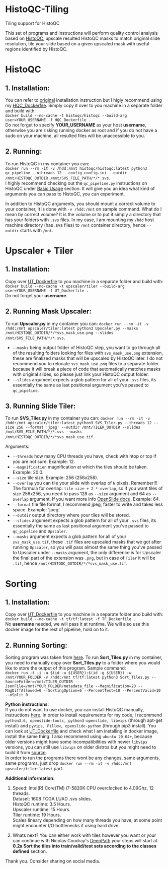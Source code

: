 # HistoQC-Tiling
Tiling support for HistoQC

This set of programs and instructions will perform quality control analysis based on [HistoQC](https://github.com/choosehappy/HistoQC), upscale resulted HistoQC masks to match original slide resolution, tile your slide based on a given upscaled mask with useful regions identified by HistoQC.

# HistoQC
## 1. **Installation**:
You can refer to [original](https://github.com/choosehappy/HistoQC) installation instruction but I higly recommend using my [HQC_Dockerfile](https://github.com/AlexZhurkevich/HistoQC-Tiling/blob/main/HQC_Dockerfile). Simply copy it over to you machine in a separate folder and build with:<br/>
`docker build --no-cache -t histoqc/histoqc --build-arg user=YOUR_USERNAME -f HQC_Dockerfile .`<br/>
Do not forget to specify **YOUR_USERNAME** as your host **username**, otherwise you are risking running docker as root and if you do not have a sudo on your machine, all resulted files will be unaccessible to you.

## 2. **Running**:
To run HistoQC in my container you can:  
`docker run --rm -it -v /hdd:/mnt histoqc/histoqc:latest python3 qc_pipeline --nthreads 12 --config config.ini --outdir /mnt/HISTOQC_OUTDIR /mnt/SVS_FILE_PATH/*/*.svs`.  
I highly recommend checking out the `qc_pipeline.py` instructions on HistoQC under [Basic Usage](https://github.com/choosehappy/HistoQC#basic-usage) section. 
It will give you an idea what kind of arguments you can pass to HistoQC, you can experiment.  

In addition to HistoQC arguments, you should mount a correct volume to your container, it is done with `-v /hdd:/mnt` on sample command.
What do I mean by correct volume? It is the volume or to put it simply a directory that has your folders with `.svs` files. In my case, I am mounting my `/hdd` host machine directory (has .svs files) to `/mnt` container directory, hence `--outdir` starts with `/mnt`.

# Upscaler + Tiler
## 1. **Installation**:
Copy over [UT_Dockerfile](https://github.com/AlexZhurkevich/HistoQC-Tiling/blob/main/UT_Dockerfile) to you machine in a separate folder and build with:  
`docker build --no-cache -t upscaler/tiler --build-arg user=YOUR_USERNAME -f UT_Dockerfile .`  
Do not forget your **username**.

## 2. **Running Mask Upscaler**:
To run **Upscaler.py** in my container you can: `docker run --rm -it -v /hdd:/mnt upscaler/tiler:latest python3 Upscaler.py --masks /mnt/HISTOQC_OUTDIR/*/*svs_mask_use.png --slides /mnt/SVS_FILE_PATH/*/*.svs`.  
- `--masks` being output folder of HistoQC step, you want to go through all of the resulting folders looking for files with `svs_mask_use.png` extension, these are finalized masks that will be upscaled by HistoQC later. I do not recommend you to relocate `svs_mask_use.png` files to a separate folder because it will break a piece of code that automatically matches masks with original slides, so please just link your HistoQC output folder.  
- `--slides` argument expects a glob pattern for all of your `.svs` files, its essentially the same as last positional argument you've passed to `qc_pipeline`.

## 3. **Running Slide Tiler**:
To run **SVS_Tiler.py** in my container you can: `docker run --rm -it -v /hdd:/mnt upscaler/tiler:latest python3 SVS_Tiler.py --threads 12 --size 256 --format 'jpeg' --outdir /mnt/TILER_OUTDIR --slides /mnt/SVS_FILE_PATH/*/*.svs --masks /mnt/HISTOQC_OUTDIR/*/*svs_mask_use.tif`.  

Arguments:
  - `--threads` how many CPU threads you have, check with htop or top if you are not sure. Example: 12.  
  - `--magnification` magnification at which the tiles should be taken. Example: 20.0.  
  - `--size` tile size. Example: 256 (256x256).  
  - `--overlap` you can tile your slide with overlap of `N` pixels. Remember!!! The formula for overlap: `tile size + 2 * overlap`, so if you want tiles of size 256x256, you need to pass 128 as `--size` argument and 64 as `--overlap` argument. If you want more info [OpenSlide docu](https://openslide.org/api/python/). Example: 64.  
  - `--format` tile file format, I recommend jpeg, faster to write and takes less space. Example: 'jpeg'.   
  - `--outdir` output directory where your tiles will be stored.  
  - `--slides` argument expects a glob pattern for all of your `.svs` files, its essentially the same as last positional argument you've passed to `qc_pipeline` and `Upscaler`.  
  - `--masks` argument expects a glob pattern for all of your `svs_mask_use.tif`, these `.tif` files are upscaled masks that we got after running `Upscaler`, so you will pass almost the same thing you've passed to Upscaler under `--masks` argument, the only difference is for Upscaler the final part of the extension was `.png`, but in case of `Tiler` it will be `.tif`, hence `/mnt/HISTOQC_OUTDIR/*/*svs_mask_use.tif`. 

# Sorting
## 1. **Installation**:
Copy over [UT_Dockerfile](https://github.com/AlexZhurkevich/HistoQC-Tiling/blob/main/TF_Dockerfile) to you machine in a separate folder and build with:  
`docker build --no-cache -t tf/tf:latest -f TF_Dockerfile .`  
No **username** needed, we will pass it at runtime. We will also use this docker image for the rest of pipeline, hold on to it. 

## 2. **Running Sorting**:
Sorting program was taken from [here](https://github.com/ncoudray/DeepPATH/tree/master/DeepPATH_code). To run **Sort_Tiles.py** in my container, you need to manually copy over **Sort_Tiles.py** to a folder where you would like to store the output of this program. Sample command:  
`docker run -t -i -u $(id -u ${USER}):$(id -g ${USER}) -w /mnt/YOUR_FOLDER -v /hdd:/mnt tf/tf:latest python3 Sort_Tiles.py --SourceFolder=/mnt/TILER_OUTDIR --JsonFile=/mnt/YOUR_FOLDER/metadata_file --Magnification=20 --MagDiffAllowed=0 --SortingOption=6 --PercentTest=10 --PercentValid=10 --nSplit 0`

**Python instructions**:  
If you do not want to use docker, you can install HistoQC manually, instructions [here](https://github.com/choosehappy/HistoQC). In order to install requirements for my code, I recommend `python3.6, openslide-tools, python3-openslide, libvips` (through apt-get install) and `pyvips, Pillow, openslide-python` (through pip3 install). You can look at [UT_Dockerfile](https://github.com/AlexZhurkevich/HistoQC-Tiling/blob/main/UT_Dockerfile) and check what I am installing in docker image, install the same thing. I also recommend using `ubuntu 20.04+`, because older versions might have some incompatibilities with newer `libvips` versions, you can still use `libvips` on older distros but you might need to build it from [source](https://libvips.github.io/libvips/install.html).  
In order to run the programs there wont be any changes, same arguments, same programs, just drop `docker run --rm -it -v /hdd:/mnt upscaler/tiler:latest` part.



**Additional information**:
1. Speed:
Intel(R) Core(TM) i7-5820K CPU overclocked to 4.09Ghz, 12 threads.  
Dataset: 1608 TCGA LUAD .svs slides.    
HistoQC runtime: 3.5 Hours.  
Upscaler runtime: 15 Hours.  
Tiler runtime: 19 Hours.  
Scales lineary depending on how many threads you have, at some point might encounter I/O bottlenecks if using hard drive.  

2. Whats next?
You can either work with tiles however you want or your can continue with Nicolas Coudray's [DeepPath](https://github.com/ncoudray/DeepPATH/tree/master/DeepPATH_code) your steps will start at **0.2a Sort the tiles into train/valid/test sets according to the classes defined** section. 




Thank you. Consider sharing on social media. 
